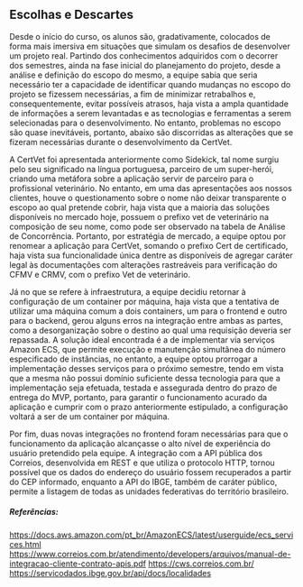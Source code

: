 ## Escolhas e Descartes

Desde o início do curso, os alunos são, gradativamente, colocados de forma mais imersiva em situações que simulam os desafios de desenvolver um projeto real. Partindo dos conhecimentos adquiridos com o decorrer dos semestres, ainda na fase inicial do planejamento do projeto, desde a análise e definição do escopo do mesmo, a equipe sabia que seria necessário ter a capacidade de identificar quando mudanças no escopo do projeto se fizessem necessárias, a fim de minimizar retrabalhos e, consequentemente, evitar possíveis atrasos, haja vista a ampla quantidade de informações a serem levantadas e as tecnologias e ferramentas a serem selecionadas para o desenvolvimento. No entanto, problemas no escopo são quase inevitáveis, portanto, abaixo são discorridas as alterações que se fizeram necessárias durante o desenvolvimento da CertVet.

A CertVet foi apresentada anteriormente como Sidekick, tal nome surgiu pelo seu significado na língua portuguesa, parceiro de um super-herói, criando uma metáfora sobre a aplicação servir de parceiro para o profissional veterinário. No entanto, em uma das apresentações aos nossos clientes, houve o questionamento sobre o nome não deixar transparente o escopo ao qual pretende cobrir, haja vista que a maioria das soluções disponíveis no mercado hoje, possuem o prefixo vet de veterinário na composição de seu nome, como pode ser observado na tabela de Análise de Concorrência. Portanto, por estratégia de mercado, a equipe optou por renomear a aplicação para CertVet, somando o prefixo Cert de certificado, haja vista sua funcionalidade única dentre as disponíveis de agregar caráter legal às documentações com alterações rastreáveis para verificação do CFMV e CRMV, com o prefixo Vet de veterinário.

Já no que se refere à infraestrutura, a equipe decidiu retornar à configuração de um container por máquina, haja vista que a tentativa de utilizar uma máquina comum a dois containers, um para o frontend e outro para o backend, gerou alguns erros na integração entre ambas as partes, como a desorganização sobre o destino ao qual uma requisição deveria ser repassada. A solução ideal encontrada é a de implementar via serviços  Amazon ECS, que permite execução e manutenção simultânea do número especificado de instâncias, no entanto, a equipe optou prorrogar a implementação desses serviços para o próximo semestre, tendo em vista que a mesma não possui domínio suficiente dessa tecnologia para que a implementação seja efetuada, testada e assegurada dentro do prazo de entrega do MVP, portanto, para garantir o funcionamento acurado da aplicação e cumprir com o prazo anteriormente estipulado, a configuração voltará a ser de um container por máquina.

Por fim, duas novas integrações no frontend foram necessárias para que o funcionamento da aplicação alcançasse o alto nível de experiência do usuário pretendido pela equipe. A integração com a API pública dos Correios, desenvolvida em REST e que utiliza o protocolo HTTP, tornou possível que os dados do endereço do usuário fossem recuperados a partir do CEP informado, enquanto a API do IBGE, também de caráter público, permite a listagem de todas as unidades federativas do território brasileiro.

##### Referências:
https://docs.aws.amazon.com/pt_br/AmazonECS/latest/userguide/ecs_services.html
https://www.correios.com.br/atendimento/developers/arquivos/manual-de-integracao-cliente-contrato-apis.pdf
https://cws.correios.com.br/
https://servicodados.ibge.gov.br/api/docs/localidades
